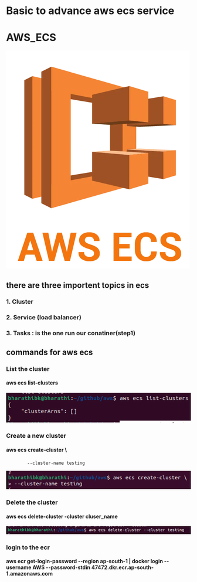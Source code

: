 # Basic to advance aws ecs service

# AWS_ECS
![alt text](image.png)

## there are three importent topics in ecs

### 1. Cluster
### 2. Service (load balancer)
### 3. Tasks : is the one run our conatiner(step1)



## commands for aws ecs 

### List the cluster
#### aws ecs list-clusters
![alt text](image-1.png)

### Create a new cluster
#### aws ecs create-cluster \
            --cluster-name testing
![alt text](image-2.png)

### Delete the cluster
#### aws ecs delete-cluster -cluster cluser_name
![alt text](image-3.png)


### login to the ecr
#### aws ecr get-login-password --region ap-south-1 | docker login --username AWS --password-stdin 47472.dkr.ecr.ap-south-1.amazonaws.com